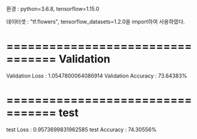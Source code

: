 환경 : python=3.6.8, tensorflow=1.15.0

데이터셋 : "tf.flowers", tensorflow_datasets=1.2.0을 import하여 사용하였다.


=================================
              Validation
=================================
Validation Loss : 1.0547800064086914
Validation Accuracy : 73.64383%


=================================
              test
=================================
test Loss : 0.9573699831962585
test Accuracy : 74.30556%
